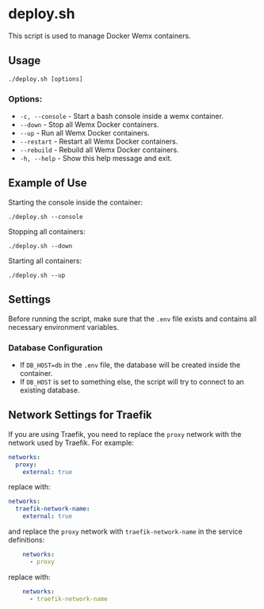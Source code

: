 
# deploy.sh

This script is used to manage Docker Wemx containers.

## Usage

```
./deploy.sh [options]
```

### Options:

- `-c, --console`         - Start a bash console inside a wemx container.
- `--down`                - Stop all Wemx Docker containers.
- `--up`                  - Run all Wemx Docker containers.
- `--restart`             - Restart all Wemx Docker containers.
- `--rebuild`             - Rebuild all Wemx Docker containers.
- `-h, --help`            - Show this help message and exit.

## Example of Use

Starting the console inside the container:
```
./deploy.sh --console
```

Stopping all containers:
```
./deploy.sh --down
```

Starting all containers:
```
./deploy.sh --up
```

## Settings

Before running the script, make sure that the `.env` file exists and contains all necessary environment variables.

### Database Configuration

- If `DB_HOST=db` in the `.env` file, the database will be created inside the container.
- If `DB_HOST` is set to something else, the script will try to connect to an existing database.

## Network Settings for Traefik

If you are using Traefik, you need to replace the `proxy` network with the network used by Traefik. For example:

```yaml
networks:
  proxy:
    external: true
```
replace with:
```yaml
networks:
  traefik-network-name:
    external: true
```
and replace the `proxy` network with `traefik-network-name` in the service definitions:
```yaml
    networks:
      - proxy
```
replace with:
```yaml
    networks:
      - traefik-network-name
```